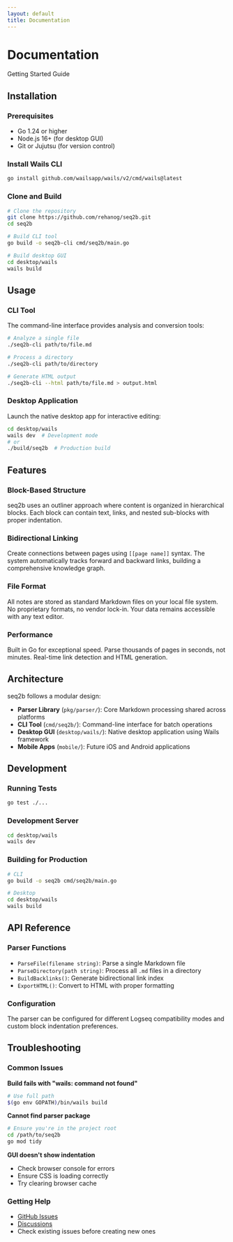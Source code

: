 ```yaml
---
layout: default
title: Documentation
---
```


# Documentation

<div class="blog-post-meta">
  Getting Started Guide
</div>

## Installation

### Prerequisites
- Go 1.24 or higher
- Node.js 16+ (for desktop GUI)
- Git or Jujutsu (for version control)

### Install Wails CLI
```bash
go install github.com/wailsapp/wails/v2/cmd/wails@latest
```

### Clone and Build
```bash
# Clone the repository
git clone https://github.com/rehanog/seq2b.git
cd seq2b

# Build CLI tool
go build -o seq2b-cli cmd/seq2b/main.go

# Build desktop GUI
cd desktop/wails
wails build
```

## Usage

### CLI Tool
The command-line interface provides analysis and conversion tools:

```bash
# Analyze a single file
./seq2b-cli path/to/file.md

# Process a directory
./seq2b-cli path/to/directory

# Generate HTML output
./seq2b-cli --html path/to/file.md > output.html
```

### Desktop Application
Launch the native desktop app for interactive editing:

```bash
cd desktop/wails
wails dev  # Development mode
# or
./build/seq2b  # Production build
```

## Features

### Block-Based Structure
seq2b uses an outliner approach where content is organized in hierarchical blocks. Each block can contain text, links, and nested sub-blocks with proper indentation.

### Bidirectional Linking
Create connections between pages using `[[page name]]` syntax. The system automatically tracks forward and backward links, building a comprehensive knowledge graph.

### File Format
All notes are stored as standard Markdown files on your local file system. No proprietary formats, no vendor lock-in. Your data remains accessible with any text editor.

### Performance
Built in Go for exceptional speed. Parse thousands of pages in seconds, not minutes. Real-time link detection and HTML generation.

## Architecture

seq2b follows a modular design:

- **Parser Library** (`pkg/parser/`): Core Markdown processing shared across platforms
- **CLI Tool** (`cmd/seq2b/`): Command-line interface for batch operations
- **Desktop GUI** (`desktop/wails/`): Native desktop application using Wails framework
- **Mobile Apps** (`mobile/`): Future iOS and Android applications

## Development

### Running Tests
```bash
go test ./...
```

### Development Server
```bash
cd desktop/wails
wails dev
```

### Building for Production
```bash
# CLI
go build -o seq2b cmd/seq2b/main.go

# Desktop
cd desktop/wails
wails build
```

## API Reference

### Parser Functions
- `ParseFile(filename string)`: Parse a single Markdown file
- `ParseDirectory(path string)`: Process all `.md` files in a directory
- `BuildBacklinks()`: Generate bidirectional link index
- `ExportHTML()`: Convert to HTML with proper formatting

### Configuration
The parser can be configured for different Logseq compatibility modes and custom block indentation preferences.

## Troubleshooting

### Common Issues

**Build fails with "wails: command not found"**
```bash
# Use full path
$(go env GOPATH)/bin/wails build
```

**Cannot find parser package**
```bash
# Ensure you're in the project root
cd /path/to/seq2b
go mod tidy
```

**GUI doesn't show indentation**
- Check browser console for errors
- Ensure CSS is loading correctly
- Try clearing browser cache

### Getting Help

- [GitHub Issues](https://github.com/rehanog/seq2b/issues)
- [Discussions](https://github.com/rehanog/seq2b/discussions)
- Check existing issues before creating new ones